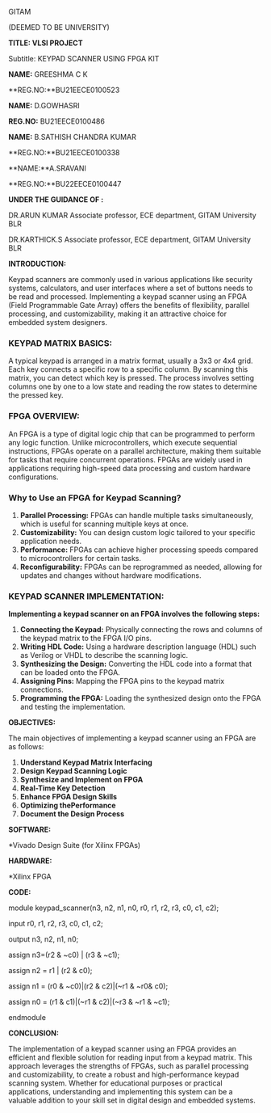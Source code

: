 GITAM

(DEEMED TO BE UNIVERSITY)

**TITLE: VLSI PROJECT**

Subtitle: KEYPAD SCANNER USING FPGA KIT

**NAME:** GREESHMA C K

**REG.NO:**BU21EECE0100523

**NAME:** D.GOWHASRI

**REG.NO:** BU21EECE0100486

**NAME:** B.SATHISH CHANDRA KUMAR

**REG.NO:**BU21EECE0100338

**NAME:**A.SRAVANI

**REG.NO:**BU22EECE0100447

**UNDER THE GUIDANCE OF :**

DR.ARUN KUMAR Associate professor, ECE department, GITAM University BLR

DR.KARTHICK.S Associate professor, ECE department, GITAM University BLR

**INTRODUCTION:**

Keypad scanners are commonly used in various applications like security systems, calculators, and user interfaces where a set of buttons needs to be read and processed. Implementing a keypad scanner using an FPGA (Field Programmable Gate Array) offers the benefits of flexibility, parallel processing, and customizability, making it an attractive choice for embedded system designers.

### **KEYPAD MATRIX BASICS:**

A typical keypad is arranged in a matrix format, usually a 3x3 or 4x4 grid. Each key connects a specific row to a specific column. By scanning this matrix, you can detect which key is pressed. The process involves setting columns one by one to a low state and reading the row states to determine the pressed key.

### **FPGA OVERVIEW:**

An FPGA is a type of digital logic chip that can be programmed to perform any logic function. Unlike microcontrollers, which execute sequential instructions, FPGAs operate on a parallel architecture, making them suitable for tasks that require concurrent operations. FPGAs are widely used in applications requiring high-speed data processing and custom hardware configurations.

### **Why to Use an FPGA for Keypad Scanning?**

1. **Parallel Processing:** FPGAs can handle multiple tasks simultaneously, which is useful for scanning multiple keys at once.
2. **Customizability:** You can design custom logic tailored to your specific application needs.
3. **Performance:** FPGAs can achieve higher processing speeds compared to microcontrollers for certain tasks.
4. **Reconfigurability:** FPGAs can be reprogrammed as needed, allowing for updates and changes without hardware modifications.

### **KEYPAD SCANNER IMPLEMENTATION:**

**Implementing a keypad scanner on an FPGA involves the following steps:**

1. **Connecting the Keypad:** Physically connecting the rows and columns of the keypad matrix to the FPGA I/O pins.
2. **Writing HDL Code:** Using a hardware description language (HDL) such as Verilog or VHDL to describe the scanning logic.
3. **Synthesizing the Design:** Converting the HDL code into a format that can be loaded onto the FPGA.
4. **Assigning Pins:** Mapping the FPGA pins to the keypad matrix connections.
5. **Programming the FPGA:** Loading the synthesized design onto the FPGA and testing the implementation.

**OBJECTIVES:**

The main objectives of implementing a keypad scanner using an FPGA are as follows:

1. **Understand Keypad Matrix Interfacing**
2. **Design Keypad Scanning Logic**
3. **Synthesize and Implement on FPGA**
4. **Real-Time Key Detection**
5. **Enhance FPGA Design Skills**
6. **Optimizing thePerformance**
7. **Document the Design Process**

**SOFTWARE:**

\*Vivado Design Suite (for Xilinx FPGAs)

**HARDWARE:**

\*Xilinx FPGA

**CODE:**

module keypad_scanner(n3, n2, n1, n0, r0, r1, r2, r3, c0, c1, c2);

input r0, r1, r2, r3, c0, c1, c2;

output n3, n2, n1, n0;

assign n3=(r2 & ~c0) | (r3 & ~c1);

assign n2 = r1 | (r2 & c0);

assign n1 = (r0 & ~c0)|(r2 & c2)|(~r1 & ~r0& c0);

assign n0 = (r1 & c1)|(~r1 & c2)|(~r3 & ~r1 & ~c1);

endmodule

**CONCLUSION:**

The implementation of a keypad scanner using an FPGA provides an efficient and flexible solution for reading input from a keypad matrix. This approach leverages the strengths of FPGAs, such as parallel processing and customizability, to create a robust and high-performance keypad scanning system. Whether for educational purposes or practical applications, understanding and implementing this system can be a valuable addition to your skill set in digital design and embedded systems.
